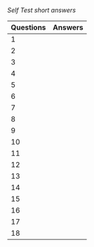 *Self Test short answers*

Questions | Answers
----------|--------
1         | 
2         | 
3         | 
4         | 
5         | 
6         | 
7         | 
8         | 
9         | 
10        | 
11        | 
12        | 
13        | 
14        | 
15        | 
16        | 
17        | 
18        | 
